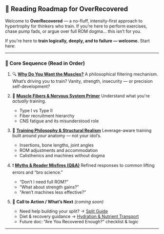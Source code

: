 ## 🧭 Reading Roadmap for OverRecovered

Welcome to **OverRecovered** — a no-fluff, intensity-first approach to hypertrophy for thinkers who train. If you’re here to perform exercises, chase pump fads, or argue over full ROM dogma… this isn’t for you.

If you're here to **train logically, deeply, and to failure — welcome.**
Start here:

---

### 📂 Core Sequence (Read in Order)

1. 🔍 **[Why Do You Want the Muscles?](./Why%20do%20you%20want%20the%20muscles.md)**
   A philosophical filtering mechanism. What’s driving you to train? Vanity, strength, insecurity — or precision self-development?

2. 🧠 **[Muscle Fibers & Nervous System Primer](./Muscle%20Fibers%20&%20Nervous%20System%20Primer.md)**
   Understand what you're *actually* training.

   * Type I vs Type II
   * Fiber recruitment hierarchy
   * CNS fatigue and its misunderstood role

3. 🦴 **[Training Philosophy & Structural Realism](./Training%20Philosophy%20&%20Structural%20Realism.md)**
   Leverage-aware training built around *your* anatomy — not your idol’s.

   * Insertions, bone lengths, joint angles
   * ROM adjustments and accommodation
   * Calisthenics and machines without dogma

4. ❗ **[Myths & Reader Misfires (Q\&A)](./Myths%20&%20Reader%20Misfires.md)**
   Refined responses to common lifting errors and “bro science.”

   * “Don’t I need full ROM?”
   * “What about strength gains?”
   * "Aren’t machines less effective?"

5. 🚀 **Call to Action / What’s Next** *(coming soon)*

   * Need help building your split? → [Split Guide](./Goto%20split.md)
   * Diet & recovery guidance → [Hydration & Nutrient Transport](./Hydration%20&%20Nutrient%20Transport%20Essentials.md)
   * Future doc: “Are You Recovered Enough?” checklist & logic

---

